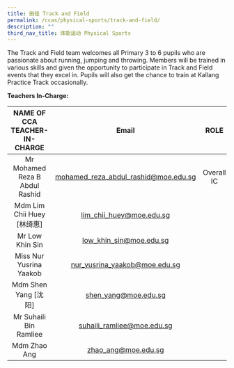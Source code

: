 ```yaml
---
title: 田径 Track and Field
permalink: /ccas/physical-sports/track-and-field/
description: ""
third_nav_title: 体能运动 Physical Sports
---
```

The Track and Field team welcomes all Primary 3 to 6 pupils who are passionate about running, jumping and throwing. Members will be trained in various skills and given the opportunity to participate in Track and Field events that they excel in. Pupils will also get the chance to train at Kallang Practice Track occasionally.

**Teachers In-Charge:**

| NAME OF CCA<br>TEACHER-IN-CHARGE |                 Email                |    ROLE    |
|:--------------------------------:|:------------------------------------:|:----------:|
|  Mr Mohamed Reza B Abdul Rashid  | mohamed_reza_abdul_rashid@moe.edu.sg | Overall IC |
|    Mdm Lim Chii Huey [林绮惠]    |       lim_chii_huey@moe.edu.sg       |            |
|         Mr Low Khin Sin          |       low_khin_sin@moe.edu.sg        |            |
|      Miss Nur Yusrina Yaakob     |     nur_yusrina_yaakob@moe.edu.sg    |            |
|       Mdm Shen Yang [沈阳]       |         shen_yang@moe.edu.sg         |            |
|       Mr Suhaili Bin Ramliee     |      suhaili_ramliee@moe.edu.sg      |            |
|           Mdm Zhao Ang           |          zhao_ang@moe.edu.sg         |            |

